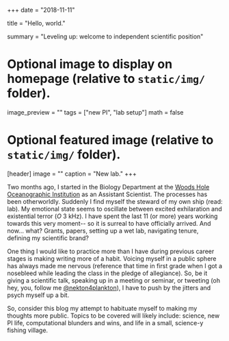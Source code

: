 +++
date = "2018-11-11"

title = "Hello, world."

summary = "Leveling up: welcome to independent scientific position"

# Optional image to display on homepage (relative to `static/img/` folder).
image_preview = ""
tags = ["new PI", "lab setup"]
math = false

# Optional featured image (relative to `static/img/` folder).
[header]
image = ""
caption = "New lab."
+++

Two months ago, I started in the Biology Department at the [Woods Hole Oceanographic Institution](whoi.edu) as an Assistant Scientist. The processes has been otherworldly. Suddenly I find myself the steward of my own ship (read: lab). My emotional state seems to oscillate between excited exhilaration and existential terror (*O* 3 kHz). I have spent the last 11 (or more) years working towards this very moment-- so it is surreal to have officially arrived. And now... what? Grants, papers, setting up a wet lab, navigating tenure, defining my scientific brand?

One thing I would like to practice more than I have during previous career stages is making writing more of a habit. Voicing myself in a public sphere has always made me nervous (reference that time in first grade when I got a nosebleed while leading the class in the pledge of allegiance). So, be it giving a scientific talk, speaking up in a meeting or seminar, or tweeting (oh hey, you, follow me [@nekton4plankton](https://twitter.com/intent/user?screen_name=nekton4plankton)), I have to push by the jitters and psych myself up a bit.

So, consider this blog my attempt to habituate myself to making my thoughts more public. Topics to be covered will likely include: science, new PI life, computational blunders and wins, and life in a small, science-y fishing village.  
